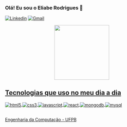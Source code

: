 ### Olá! Eu sou o Eliabe Rodrigues 👋

[![Linkedin](https://img.shields.io/badge/LinkedIn-0077B5?style=for-the-badge&logo=linkedin&logoColor=white)](https://www.linkedin.com/in/eliabe-rodrigues) [![Gmail](https://img.shields.io/badge/Gmail-D14836?style=for-the-badge&logo=gmail&logoColor=white)](mail.google.com/eliabe.rodrgu3s@gmail.com)

<div align="center">
  <a href="https://github.com/EliabeRP">
  <img height="180em" src="https://github-readme-stats.vercel.app/api?username=eliaberp&show_icons=true&theme=onedark&include_all_commits=true&count_private=true"/>
</div>  

## Tecnologias que uso no meu dia a dia
 <div style="display: inline_block">
   <img align="center" alt="html5" src="https://img.shields.io/badge/HTML5-E34F26?style=for-the-badge&logo=html5&logoColor=white">
   <img align="center" alt="css3" src="https://img.shields.io/badge/CSS3-1572B6?style=for-the-badge&logo=css3&logoColor=white">
   <img align="center" alt="javascript" src="https://img.shields.io/badge/JavaScript-F7DF1E?style=for-the-badge&logo=javascript&logoColor=black">
   <img align="center" alt="react" src="https://img.shields.io/badge/React-20232A?style=for-the-badge&logo=react&logoColor=61DAFB">
   <img align="center" alt="mongodb" src="https://img.shields.io/badge/MongoDB-4EA94B?style=for-the-badge&logo=mongodb&logoColor=white">
   <img align="center" alt="mysql" src="https://img.shields.io/badge/MySQL-00000F?style=for-the-badge&logo=mysql&logoColor=white">
 </div><br/>
  
Engenharia da Computação - UFPB
